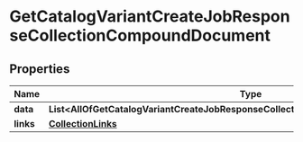 # GetCatalogVariantCreateJobResponseCollectionCompoundDocument

## Properties
Name | Type | Description | Notes
------------ | ------------- | ------------- | -------------
**data** | **List&lt;AllOfGetCatalogVariantCreateJobResponseCollectionCompoundDocumentDataItems&gt;** |  | 
**links** | [**CollectionLinks**](CollectionLinks.md) |  |  [optional]
